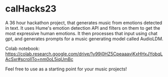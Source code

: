 # calHacks23
A 36 hour hackathon project, that generates music from emotions detected in text. It uses Hume's emotion detection API and filters on them to get the most expressive human emotions. 
It then processes that input using chat gpt, and generates prompts for a music generating model called AudioLDM. 


Colab notebook: https://colab.research.google.com/drive/1y99j0HZ5CpeaaavjKxHHxJYobqLAcSxr#scrollTo=nm0oL5iqUmBc

Feel free to use as a starting point for your music projects! 
